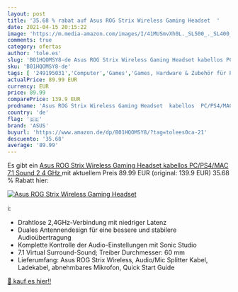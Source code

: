 ```yaml
---
layout: post
title: '35.68 % rabat auf Asus ROG Strix Wireless Gaming Headset  '
date: 2021-04-15 20:15:22
image: 'https://m.media-amazon.com/images/I/41MUSmvXh0L._SL500_._SL400_.jpg'
comments: true
category: ofertas
author: 'tole.es'
slug: 'B01HQOMSY8-de Asus ROG Strix Wireless Gaming Headset kabellos PC/PS4/MAC...'
sku: 'B01HQOMSY8-de'
tags: [ '249195031','Computer','Games','Games, Hardware & Zubehör für PC','Gaming-Headsets für PC','Gaming-Headsets für PlayStation 4','PlayStation 4','Produkte','Sound & Boxen','Zubehör für PC','Zubehör für PlayStation 4','asus', ]
actualPrice: 89.99 EUR
currency: EUR
price: 89.99
comparePrice: 139.9 EUR
prodname: 'Asus ROG Strix Wireless Gaming Headset  kabellos  PC/PS4/MAC  7.1 Sound  2 4 GHz '
country: 'de'
flag: '🇩🇪'
brand: 'ASUS'
buyurl: 'https://www.amazon.de/dp/B01HQOMSY8/?tag=tolees0ca-21'
descuento: '35.68'
average: '89.99'
---
```


Es gibt ein [Asus ROG Strix Wireless Gaming Headset  kabellos  PC/PS4/MAC  7.1 Sound  2 4 GHz ](https://www.amazon.de/dp/B01HQOMSY8/?tag=tolees0ca-21) mit aktuellem Preis 89.99 EUR (original: 139.9 EUR) 35.68 % Rabatt hier:

[![Asus ROG Strix Wireless Gaming Headset  ](https://m.media-amazon.com/images/I/41MUSmvXh0L._SL500_._SL400_.jpg)](https://www.amazon.de/dp/B01HQOMSY8/?tag=tolees0ca-21)

ℹ️:

- Drahtlose 2,4GHz-Verbindung mit niedriger Latenz
- Duales Antennendesign für eine bessere und stabilere Audioübertragung
- Komplette Kontrolle der Audio-Einstellungen mit Sonic Studio
- 7.1 Virtual Surround-Sound; Treiber Durchmesser: 60 mm
- Lieferumfang: Asus ROG Strix Wireless, Audio/Mic Splitter Kabel, Ladekabel, abnehmbares Mikrofon, Quick Start Guide

[🛒 kauf es hier!!](https://www.amazon.de/dp/B01HQOMSY8/?tag=tolees0ca-21)

